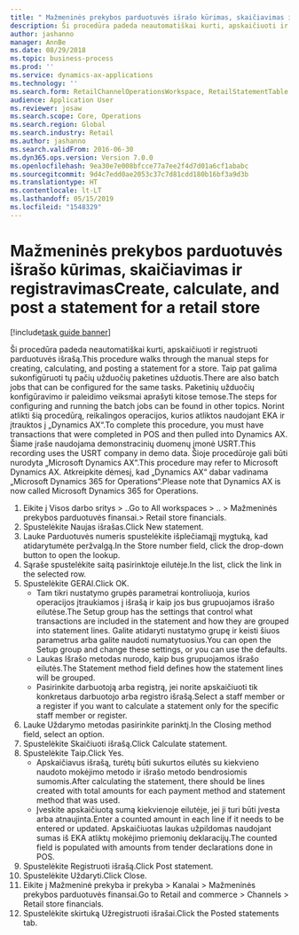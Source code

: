 ```yaml
---
title: " Mažmeninės prekybos parduotuvės išrašo kūrimas, skaičiavimas ir registravimas"
description: Ši procedūra padeda neautomatiškai kurti, apskaičiuoti ir registruoti parduotuvės išrašą.
author: jashanno
manager: AnnBe
ms.date: 08/29/2018
ms.topic: business-process
ms.prod: ''
ms.service: dynamics-ax-applications
ms.technology: ''
ms.search.form: RetailChannelOperationsWorkspace, RetailStatementTable
audience: Application User
ms.reviewer: josaw
ms.search.scope: Core, Operations
ms.search.region: Global
ms.search.industry: Retail
ms.author: jashanno
ms.search.validFrom: 2016-06-30
ms.dyn365.ops.version: Version 7.0.0
ms.openlocfilehash: 9ea30e7e008bfcce77a7ee2f4d7d01a6cf1ababc
ms.sourcegitcommit: 9d4c7edd0ae2053c37c7d81cdd180b16bf3a9d3b
ms.translationtype: HT
ms.contentlocale: lt-LT
ms.lasthandoff: 05/15/2019
ms.locfileid: "1548329"
---
```

# <a name="create-calculate-and-post-a-statement-for-a-retail-store"></a><span data-ttu-id="ff1fa-103"> Mažmeninės prekybos parduotuvės išrašo kūrimas, skaičiavimas ir registravimas</span><span class="sxs-lookup"><span data-stu-id="ff1fa-103">Create, calculate, and post a statement for a retail store</span></span>

[!include[task guide banner](../includes/task-guide-banner.md)]

<span data-ttu-id="ff1fa-104">Ši procedūra padeda neautomatiškai kurti, apskaičiuoti ir registruoti parduotuvės išrašą.</span><span class="sxs-lookup"><span data-stu-id="ff1fa-104">This procedure walks through the manual steps for creating, calculating, and posting a statement for a store.</span></span> <span data-ttu-id="ff1fa-105">Taip pat galima sukonfigūruoti tų pačių užduočių paketines užduotis.</span><span class="sxs-lookup"><span data-stu-id="ff1fa-105">There are also batch jobs that can be configured for the same tasks.</span></span> <span data-ttu-id="ff1fa-106">Paketinių užduočių konfigūravimo ir paleidimo veiksmai aprašyti kitose temose.</span><span class="sxs-lookup"><span data-stu-id="ff1fa-106">The steps for configuring and running the batch jobs can be found in other topics.</span></span> <span data-ttu-id="ff1fa-107">Norint atlikti šią procedūrą, reikalingos operacijos, kurios atliktos naudojant EKA ir įtrauktos į „Dynamics AX“.</span><span class="sxs-lookup"><span data-stu-id="ff1fa-107">To complete this procedure, you must have transactions that were completed in POS and then pulled into Dynamics AX.</span></span> <span data-ttu-id="ff1fa-108">Šiame įraše naudojama demonstracinių duomenų įmonė USRT.</span><span class="sxs-lookup"><span data-stu-id="ff1fa-108">This recording uses the USRT company in demo data.</span></span> <span data-ttu-id="ff1fa-109">Šioje procedūroje gali būti nurodyta „Microsoft Dynamics AX“.</span><span class="sxs-lookup"><span data-stu-id="ff1fa-109">This procedure may refer to Microsoft Dynamics AX.</span></span> <span data-ttu-id="ff1fa-110">Atkreipkite dėmesį, kad „Dynamics AX“ dabar vadinama „Microsoft Dynamics 365 for Operations“.</span><span class="sxs-lookup"><span data-stu-id="ff1fa-110">Please note that Dynamics AX is now called Microsoft Dynamics 365 for Operations.</span></span>

1. <span data-ttu-id="ff1fa-111">Eikite į Visos darbo sritys > ..</span><span class="sxs-lookup"><span data-stu-id="ff1fa-111">Go to All workspaces > ..</span></span> <span data-ttu-id="ff1fa-112">> Mažmeninės prekybos parduotuvės finansai.</span><span class="sxs-lookup"><span data-stu-id="ff1fa-112">> Retail store financials.</span></span>
2. <span data-ttu-id="ff1fa-113">Spustelėkite Naujas išrašas.</span><span class="sxs-lookup"><span data-stu-id="ff1fa-113">Click New statement.</span></span>
3. <span data-ttu-id="ff1fa-114">Lauke Parduotuvės numeris spustelėkite išplečiamąjį mygtuką, kad atidarytumėte peržvalgą.</span><span class="sxs-lookup"><span data-stu-id="ff1fa-114">In the Store number field, click the drop-down button to open the lookup.</span></span>
4. <span data-ttu-id="ff1fa-115">Sąraše spustelėkite saitą pasirinktoje eilutėje.</span><span class="sxs-lookup"><span data-stu-id="ff1fa-115">In the list, click the link in the selected row.</span></span>
5. <span data-ttu-id="ff1fa-116">Spustelėkite GERAI.</span><span class="sxs-lookup"><span data-stu-id="ff1fa-116">Click OK.</span></span>
    * <span data-ttu-id="ff1fa-117">Tam tikri nustatymo grupės parametrai kontroliuoja, kurios operacijos įtraukiamos į išrašą ir kaip jos bus grupuojamos išrašo eilutėse.</span><span class="sxs-lookup"><span data-stu-id="ff1fa-117">The Setup group has the settings that control what transactions are included in the statement and how they are grouped into statement lines.</span></span> <span data-ttu-id="ff1fa-118">Galite atidaryti nustatymo grupę ir keisti šiuos parametrus arba galite naudoti numatytuosius.</span><span class="sxs-lookup"><span data-stu-id="ff1fa-118">You can open the Setup group and change these settings, or you can use the defaults.</span></span>  
    * <span data-ttu-id="ff1fa-119">Laukas Išrašo metodas nurodo, kaip bus grupuojamos išrašo eilutės.</span><span class="sxs-lookup"><span data-stu-id="ff1fa-119">The Statement method field defines how the statement lines will be grouped.</span></span>  
    * <span data-ttu-id="ff1fa-120">Pasirinkite darbuotoją arba registrą, jei norite apskaičiuoti tik konkretaus darbuotojo arba registro išrašą.</span><span class="sxs-lookup"><span data-stu-id="ff1fa-120">Select a staff member or a register if you want to calculate a statement only for the specific staff member or register.</span></span>  
6. <span data-ttu-id="ff1fa-121">Lauke Uždarymo metodas pasirinkite parinktį.</span><span class="sxs-lookup"><span data-stu-id="ff1fa-121">In the Closing method field, select an option.</span></span>
7. <span data-ttu-id="ff1fa-122">Spustelėkite Skaičiuoti išrašą.</span><span class="sxs-lookup"><span data-stu-id="ff1fa-122">Click Calculate statement.</span></span>
8. <span data-ttu-id="ff1fa-123">Spustelėkite Taip.</span><span class="sxs-lookup"><span data-stu-id="ff1fa-123">Click Yes.</span></span>
    * <span data-ttu-id="ff1fa-124">Apskaičiavus išrašą, turėtų būti sukurtos eilutės su kiekvieno naudoto mokėjimo metodo ir išrašo metodo bendrosiomis sumomis.</span><span class="sxs-lookup"><span data-stu-id="ff1fa-124">After calculating the statement, there should be lines created with total amounts for each payment method and statement method that was used.</span></span>  
    * <span data-ttu-id="ff1fa-125">Įveskite apskaičiuotą sumą kiekvienoje eilutėje, jei ji turi būti įvesta arba atnaujinta.</span><span class="sxs-lookup"><span data-stu-id="ff1fa-125">Enter a counted amount in each line if it needs to be entered or updated.</span></span> <span data-ttu-id="ff1fa-126">Apskaičiuotas laukas užpildomas naudojant sumas iš EKA atliktų mokėjimo priemonių deklaracijų.</span><span class="sxs-lookup"><span data-stu-id="ff1fa-126">The counted field is populated with amounts from tender declarations done in POS.</span></span>  
9. <span data-ttu-id="ff1fa-127">Spustelėkite Registruoti išrašą.</span><span class="sxs-lookup"><span data-stu-id="ff1fa-127">Click Post statement.</span></span>
10. <span data-ttu-id="ff1fa-128">Spustelėkite Uždaryti.</span><span class="sxs-lookup"><span data-stu-id="ff1fa-128">Click Close.</span></span>
11. <span data-ttu-id="ff1fa-129">Eikite į Mažmeninė prekyba ir prekyba > Kanalai > Mažmeninės prekybos parduotuvės finansai.</span><span class="sxs-lookup"><span data-stu-id="ff1fa-129">Go to Retail and commerce > Channels > Retail store financials.</span></span>
12. <span data-ttu-id="ff1fa-130">Spustelėkite skirtuką Užregistruoti išrašai.</span><span class="sxs-lookup"><span data-stu-id="ff1fa-130">Click the Posted statements tab.</span></span>

